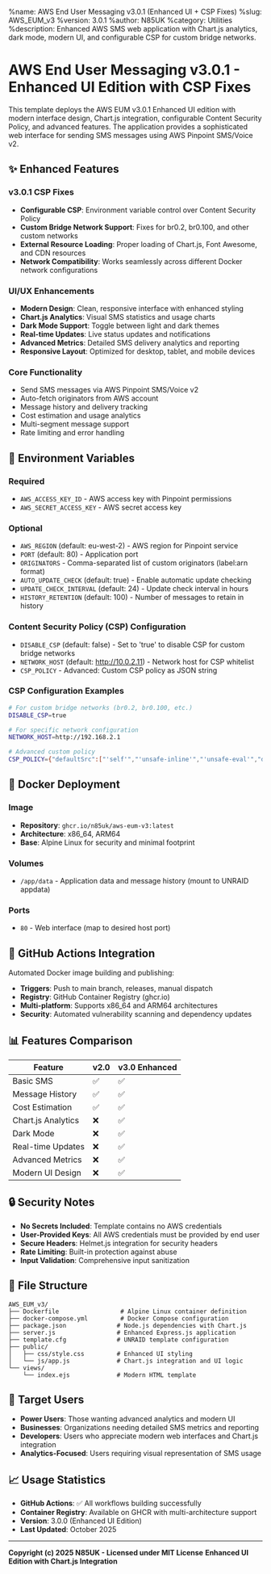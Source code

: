 %name: AWS End User Messaging v3.0.1 (Enhanced UI + CSP Fixes)
%slug: AWS_EUM_v3
%version: 3.0.1
%author: N85UK
%category: Utilities
%description: Enhanced AWS SMS web application with Chart.js analytics, dark mode, modern UI, and configurable CSP for custom bridge networks.

# AWS End User Messaging v3.0.1 - Enhanced UI Edition with CSP Fixes

This template deploys the AWS EUM v3.0.1 Enhanced UI edition with modern interface design, Chart.js integration, configurable Content Security Policy, and advanced features. The application provides a sophisticated web interface for sending SMS messages using AWS Pinpoint SMS/Voice v2.

## ✨ Enhanced Features

### v3.0.1 CSP Fixes
- **Configurable CSP**: Environment variable control over Content Security Policy
- **Custom Bridge Network Support**: Fixes for br0.2, br0.100, and other custom networks
- **External Resource Loading**: Proper loading of Chart.js, Font Awesome, and CDN resources
- **Network Compatibility**: Works seamlessly across different Docker network configurations

### UI/UX Enhancements
- **Modern Design**: Clean, responsive interface with enhanced styling
- **Chart.js Analytics**: Visual SMS statistics and usage charts
- **Dark Mode Support**: Toggle between light and dark themes
- **Real-time Updates**: Live status updates and notifications
- **Advanced Metrics**: Detailed SMS delivery analytics and reporting
- **Responsive Layout**: Optimized for desktop, tablet, and mobile devices

### Core Functionality
- Send SMS messages via AWS Pinpoint SMS/Voice v2
- Auto-fetch originators from AWS account
- Message history and delivery tracking
- Cost estimation and usage analytics
- Multi-segment message support
- Rate limiting and error handling

## 🔧 Environment Variables

### Required
- `AWS_ACCESS_KEY_ID` - AWS access key with Pinpoint permissions
- `AWS_SECRET_ACCESS_KEY` - AWS secret access key

### Optional
- `AWS_REGION` (default: eu-west-2) - AWS region for Pinpoint service
- `PORT` (default: 80) - Application port
- `ORIGINATORS` - Comma-separated list of custom originators (label:arn format)
- `AUTO_UPDATE_CHECK` (default: true) - Enable automatic update checking
- `UPDATE_CHECK_INTERVAL` (default: 24) - Update check interval in hours
- `HISTORY_RETENTION` (default: 100) - Number of messages to retain in history

### Content Security Policy (CSP) Configuration
- `DISABLE_CSP` (default: false) - Set to 'true' to disable CSP for custom bridge networks
- `NETWORK_HOST` (default: http://10.0.2.11) - Network host for CSP whitelist
- `CSP_POLICY` - Advanced: Custom CSP policy as JSON string

### CSP Configuration Examples
```bash
# For custom bridge networks (br0.2, br0.100, etc.)
DISABLE_CSP=true

# For specific network configuration
NETWORK_HOST=http://192.168.2.1

# Advanced custom policy
CSP_POLICY={"defaultSrc":["'self'","'unsafe-inline'","'unsafe-eval'","data:","http:","https:"]}
```

## 🐳 Docker Deployment

### Image
- **Repository**: `ghcr.io/n85uk/aws-eum-v3:latest`
- **Architecture**: x86_64, ARM64
- **Base**: Alpine Linux for security and minimal footprint

### Volumes
- `/app/data` - Application data and message history (mount to UNRAID appdata)

### Ports
- `80` - Web interface (map to desired host port)

## 🚀 GitHub Actions Integration

Automated Docker image building and publishing:
- **Triggers**: Push to main branch, releases, manual dispatch
- **Registry**: GitHub Container Registry (ghcr.io)
- **Multi-platform**: Supports x86_64 and ARM64 architectures
- **Security**: Automated vulnerability scanning and dependency updates

## 📊 Features Comparison

| Feature | v2.0 | v3.0 Enhanced |
|---------|------|----------------|
| Basic SMS | ✅ | ✅ |
| Message History | ✅ | ✅ |
| Cost Estimation | ✅ | ✅ |
| Chart.js Analytics | ❌ | ✅ |
| Dark Mode | ❌ | ✅ |
| Real-time Updates | ❌ | ✅ |
| Advanced Metrics | ❌ | ✅ |
| Modern UI Design | ❌ | ✅ |

## 🔒 Security Notes

- **No Secrets Included**: Template contains no AWS credentials
- **User-Provided Keys**: All AWS credentials must be provided by end user
- **Secure Headers**: Helmet.js integration for security headers
- **Rate Limiting**: Built-in protection against abuse
- **Input Validation**: Comprehensive input sanitization

## 📁 File Structure

```
AWS_EUM_v3/
├── Dockerfile                 # Alpine Linux container definition
├── docker-compose.yml         # Docker Compose configuration
├── package.json              # Node.js dependencies with Chart.js
├── server.js                 # Enhanced Express.js application
├── template.cfg              # UNRAID template configuration
├── public/
│   ├── css/style.css         # Enhanced UI styling
│   └── js/app.js             # Chart.js integration and UI logic
└── views/
    └── index.ejs             # Modern HTML template
```

## 🎯 Target Users

- **Power Users**: Those wanting advanced analytics and modern UI
- **Businesses**: Organizations needing detailed SMS metrics and reporting
- **Developers**: Users who appreciate modern web interfaces and Chart.js integration
- **Analytics-Focused**: Users requiring visual representation of SMS usage

## 📈 Usage Statistics

- **GitHub Actions**: ✅ All workflows building successfully
- **Container Registry**: Available on GHCR with multi-architecture support
- **Version**: 3.0.0 (Enhanced UI Edition)
- **Last Updated**: October 2025

---

**Copyright (c) 2025 N85UK - Licensed under MIT License**
**Enhanced UI Edition with Chart.js Integration**
